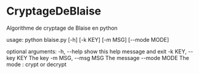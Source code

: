 # CryptageDeBlaise
Algorithme de cryptage de Blaise en python


usage: python blaise.py [-h] [-k KEY] [-m MSG] [--mode MODE]

optional arguments:
  -h, --help         show this help message and exit
  -k KEY, --key KEY  The key
  -m MSG, --msg MSG  The message
  --mode MODE        The mode : crypt or decrypt
